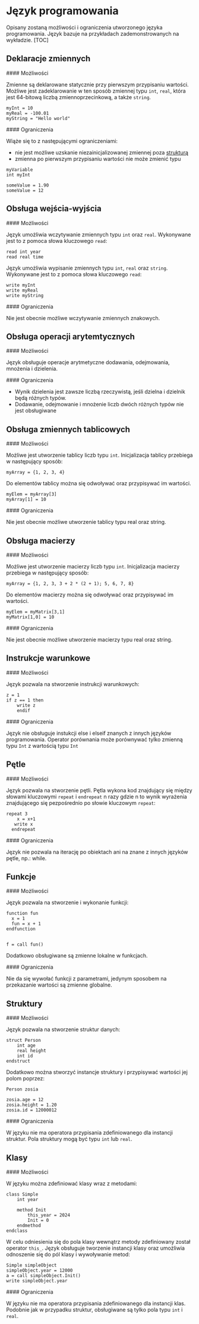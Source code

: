 # Język programowania
Opisany zostaną możliwości i ograniczenia utworzonego języka programowania. 
Język bazuje na przykładach zademonstrowanych na wykładzie. 
[TOC]

## Deklaracje zmiennych 
<!-- no toc -->#### Możliwości
Zmienne są deklarowane statycznie przy pierwszym przypisaniu wartości. 
Możliwe jest zadeklarowanie w ten sposób zmiennej typu ```int```,  ```real```, która jest 64-bitową liczbą zmiennoprzecinkową, a także ```string```.
```
myInt = 10
myReal = -100.01
myString = "Hello world"
```

<!-- no toc -->#### Ograniczenia
Wiąże się to z następującymi ograniczeniami: 
- nie jest możliwe uzskanie niezainicjalizowanej zmiennej poza [strukturą](#struktury)
- zmienna po pierwszym przypisaniu wartości nie może zmienić typu
```
myVariable 
int myInt

someValue = 1.90
someValue = 12
```

## Obsługa wejścia-wyjścia
<!-- no toc -->#### Możliwości
Język umożliwia wczytywanie zmiennych typu ```int``` oraz ```real```. Wykonywane jest to z pomoca słowa kluczowego ```read```:
```
read int year
read real time
```
Język umożliwia wypisanie zmiennych typu ```int```, ```real``` oraz ```string```. Wykonywane jest to z pomoca słowa kluczowego ```read```:
```
write myInt
write myReal
write myString
```
<!-- no toc -->#### Ograniczenia
Nie jest obecnie możliwe wczytywanie zmiennych znakowych. 

## Obsługa operacji arytemtycznych 
<!-- no toc -->#### Możliwości
Język obsługuje operacje arytmetyczne dodawania, odejmowania, mnożenia i dzielenia. 

<!-- no toc -->#### Ograniczenia
- Wynik dzielenia jest zawsze liczbą rzeczywistą, jeśli dzielna i dzielnik będą różnych typów. 
- Dodawanie, odejmowanie i mnożenie liczb dwóch różnych typów nie jest obsługiwane 

## Obsługa zmiennych tablicowych
<!-- no toc -->#### Możliwości
Możliwe jest utworzenie tablicy liczb typu ```int```. Inicjalizacja tablicy przebiega w następujący sposób:
```
myArray = {1, 2, 3, 4}
```
Do elementów tablicy można się odwoływać oraz przypisywać im wartości.
```
myElem = myArray[3]
myArray[1] = 10
```
<!-- no toc -->#### Ograniczenia
Nie jest obecnie możliwe utworzenie tablicy typu real oraz string.

## Obsługa macierzy
<!-- no toc -->#### Możliwości
Możliwe jest utworzenie macierzy liczb typu ```int```. Inicjalizacja macierzy przebiega w następujący sposób:
```
myArray = {1, 2, 3, 3 + 2 * (2 + 1); 5, 6, 7, 8}
```
Do elementów macierzy można się odwoływać oraz przypisywać im wartości.
```
myElem = myMatrix[3,1]
myMatrix[1,0] = 10
```

<!-- no toc -->#### Ograniczenia
Nie jest obecnie możliwe utworzenie macierzy typu real oraz string.

## Instrukcje warunkowe
<!-- no toc -->#### Możliwości
Język pozwala na stworzenie instrukcji warunkowych:
```
z = 1
if z == 1 then
    write z
    endif
```
<!-- no toc -->#### Ograniczenia
Język nie obsługuje instukcji else i elseif znanych z innych języków programowania.
Operator porównania może porównywać tylko zmienną typu ```Int``` z wartością typu ```Int```
## Pętle
<!-- no toc -->#### Możliwości
Język pozwala na stworzenie pętli. Pętla wykona kod znajdujący się między słowami kluczowymi ```repeat``` i ```endrepeat``` n razy gdzie n to wynik wyrażenia znajdującego się pezpośrednio po słowie kluczowym ```repeat```:
```
repeat 3
    x = x+1
   write x
  endrepeat
```
<!-- no toc -->#### Ograniczenia
Język nie pozwala na iterację po obiektach ani na znane z innych języków pętle, np.: while.
## Funkcje
<!-- no toc -->#### Możliwości
Język pozwala na stworzenie i wykonanie funkcji:
```
function fun
  x = 1
  fun = x + 1
endfunction


f = call fun()
```
Dodatkowo obsługiwane są zmienne lokalne w funkcjach.
<!-- no toc -->#### Ograniczenia
Nie da się wywołać funkcji z parametrami, jedynym sposobem na przekazanie wartości są zmienne globalne.

## Struktury
<!-- no toc -->#### Możliwości
Język pozwala na stworzenie struktur danych:
```
struct Person
    int age
    real height
    int id
endstruct

```
Dodatkowo można stworzyć instancje struktury i przypisywać wartości jej polom poprzez:
```
Person zosia

zosia.age = 12
zosia.height = 1.20
zosia.id = 12000012
```
<!-- no toc -->#### Ograniczenia
W języku nie ma operatora przypisania zdefiniowanego dla instancji struktur.
Pola struktury mogą być typu ```int``` lub ```real```.

## Klasy
<!-- no toc -->#### Możliwości
W języku można zdefiniować klasy wraz z metodami:
```
class Simple
    int year

    method Init
        this_year = 2024
        Init = 0
    endmethod
endclass
```
W celu odniesienia się do pola klasy wewnątrz metody zdefiniowany został operator ```this_```.
Język obsługuje tworzenie instancji klasy oraz umożliwia odnoszenie się do pól klasy i wywoływanie metod:
```
Simple simpleObject
simpleObject.year = 12000
a = call simpleObject.Init()
write simpleObject.year
```
<!-- no toc -->#### Ograniczenia
W języku nie ma operatora przypisania zdefiniowanego dla instancji klas.
Podobnie jak w przypadku struktur, obsługiwane są tylko pola typu ```int``` i ```real```.
